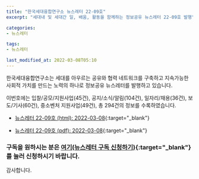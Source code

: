 ```yaml
---
title: "한국세대융합연구소 뉴스레터 22-09호"
excerpt: "세대내 및 세대간 일, 배움, 활동을 함께하는 정보공유 뉴스레터 22-09호 발행" 

categories:
- 뉴스레터

tags:
- 뉴스레터

last_modified_at: 2022-03-08T05:10
---
```


한국세대융합연구소는 세대를 아우르는 공유와 협력 네트워크를 구축하고 지속가능한 사회적 가치를 만드는 노력의 하나로 정보공유 뉴스레터를 발행하고 있습니다.

이번호에는 입찰/공모/지원사업(45건), 공지/소식/알림(104건), 일자리/채용(36건), 보도/기사(60건), 중소벤처 지원사업(49건), 총 294건의 정보를 수록하였습니다.

* [뉴스레터 22-09호 (html): 2022-03-08](https://gcrcenter.github.io/assets/htmls/gcrc_news_letter_20220308.html){:target="_blank"}

* [뉴스레터 22-09호 (pdf): 2022-03-08](https://gcrcenter.github.io/assets/pdfs/news_letter_20220308.pdf){:target="_blank"}


### 구독을 원하시는 분은 [여기(뉴스레터 구독 신청하기)](https://forms.gle/MJ5gVHCdunBXXWVB7){:target="_blank"} 를 눌러 신청하시기 바랍니다.


감사합니다.